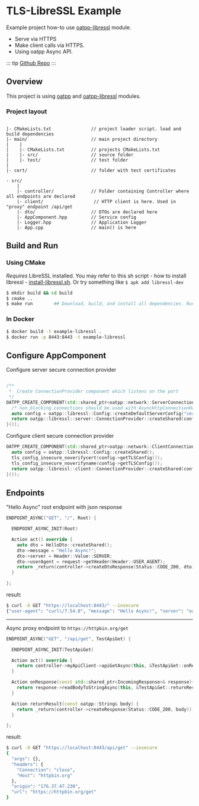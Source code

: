 # TLS-LibreSSL Example <seo/>

Example project how-to use [oatpp-libressl](/docs/modules/oatpp-libressl/) module.
- Serve via HTTPS
- Make client calls via HTTPS.
- Using oatpp Async API.

::: tip
[Github Repo](https://github.com/oatpp/example-libressl)
:::

## Overview
This project is using [oatpp](/docs/modules/oatpp/) and [oatpp-libressl](/docs/modules/oatpp-libressl/) modules.

### Project layout

```

|- CMakeLists.txt               // project loader script. load and build dependencies
|- main/                        // main project directory
|    |
|    |- CMakeLists.txt          // projects CMakeLists.txt
|    |- src/                    // source folder
|    |- test/                   // test folder
|
|- cert/                        // folder with test certificates

```
```
- src/
    |
    |- controller/              // Folder containing Controller where all endpoints are declared
    |- client/                   // HTTP client is here. Used in "proxy" endpoint /api/get
    |- dto/                     // DTOs are declared here
    |- AppComponent.hpp         // Service config
    |- Logger.hpp               // Application Logger
    |- App.cpp                  // main() is here

```

## Build and Run

### Using CMake
*Requires* LibreSSL installed. You may refer to this sh script - how to install libressl -
[install-libressl.sh](https://github.com/oatpp/oatpp-libressl/blob/master/utility/install-deps/install-libressl.sh).
Or try something like ```$ apk add libressl-dev```

```bash
$ mkdir build && cd build
$ cmake ..
$ make run        ## Download, build, and install all dependencies. Run project

```

### In Docker

```bash
$ docker build -t example-libressl .
$ docker run -p 8443:8443 -t example-libressl
```

## Configure AppComponent

Configure server secure connection provider

```cpp

/**
 *  Create ConnectionProvider component which listens on the port
 */
OATPP_CREATE_COMPONENT(std::shared_ptr<oatpp::network::ServerConnectionProvider>, serverConnectionProvider)([] {
  /* non_blocking connections should be used with AsyncHttpConnectionHandler for AsyncIO */
  auto config = oatpp::libressl::Config::createDefaultServerConfig("cert/test_key.pem", "cert/test_cert.crt");
  return oatpp::libressl::server::ConnectionProvider::createShared(config, 8443, true /* true for non_blocking */);
}());

```

Configure client secure connection provider

```cpp
OATPP_CREATE_COMPONENT(std::shared_ptr<oatpp::network::ClientConnectionProvider>, sslClientConnectionProvider) ([] {
  auto config = oatpp::libressl::Config::createShared();
  tls_config_insecure_noverifycert(config->getTLSConfig());
  tls_config_insecure_noverifyname(config->getTLSConfig());
  return oatpp::libressl::client::ConnectionProvider::createShared(config, "httpbin.org", 443);
}());
```

## Endpoints

"Hello Async" root endpoint with json response
```cpp
ENDPOINT_ASYNC("GET", "/", Root) {

  ENDPOINT_ASYNC_INIT(Root)

  Action act() override {
    auto dto = HelloDto::createShared();
    dto->message = "Hello Async!";
    dto->server = Header::Value::SERVER;
    dto->userAgent = request->getHeader(Header::USER_AGENT);
    return _return(controller->createDtoResponse(Status::CODE_200, dto));
  }

};
```

result:
```bash
$ curl -X GET "https://localhost:8443/" --insecure
{"user-agent": "curl\/7.54.0", "message": "Hello Async!", "server": "oatpp\/0.19.1"}
```
---
Async proxy endpoint to ```https://httpbin.org/get```

```cpp
ENDPOINT_ASYNC("GET", "/api/get", TestApiGet) {

  ENDPOINT_ASYNC_INIT(TestApiGet)

  Action act() override {
    return controller->myApiClient->apiGetAsync(this, &TestApiGet::onResponse);
  }

  Action onResponse(const std::shared_ptr<IncomingResponse>& response){
    return response->readBodyToStringAsync(this, &TestApiGet::returnResult);
  }

  Action returnResult(const oatpp::String& body) {
    return _return(controller->createResponse(Status::CODE_200, body));
  }

};
```

result:
```bash
$ curl -X GET "https://localhost:8443/api/get" --insecure
{
  "args": {},
  "headers": {
    "Connection": "close",
    "Host": "httpbin.org"
  },
  "origin": "176.37.47.230",
  "url": "https://httpbin.org/get"
}
```
